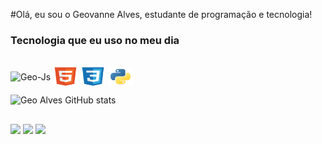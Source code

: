 #Olá, eu sou o Geovanne Alves, estudante de programação e tecnologia!

### Tecnologia que eu uso no meu dia

<div style="display: inline_block"><br>
  <img align="center" alt="Geo-Js" height="30" width="40" src="https://img.shields.io/badge/JavaScript-F7DF1E?style=for-the-badge&logo=javascript&logoColor=black
">
  <img align="center" alt="Geo-HTML" height="30" width="40" src="https://raw.githubusercontent.com/devicons/devicon/master/icons/html5/html5-original.svg">
  <img align="center" alt="Geo-CSS" height="30" width="40" src="https://raw.githubusercontent.com/devicons/devicon/master/icons/css3/css3-original.svg">
  <img align="center" alt="Geo-Python" height="30" width="40" src="https://raw.githubusercontent.com/devicons/devicon/master/icons/python/python-original.svg"><br>

  
  ![Geo Alves GitHub stats](https://github-readme-stats.vercel.app/api?username=geoalves-star&theme=dark&show_icons=true)
 
</div>
  
  ##
 
<div> 
  <a href="[https://www.instagram.com/geo_aaalves/]" target="_blank"><img src="https://img.shields.io/badge/-Instagram-%23E4405F?style=for-the-badge&logo=instagram&logoColor=white" target="_blank"></a>
  <a href = "mailto:contatorafaballerini@gmail.com"><img src="https://img.shields.io/badge/-Gmail-%23333?style=for-the-badge&logo=gmail&logoColor=white" target="_blank"></a>
  <a href="https://www.linkedin.com/in/geovanne-alves-497710207" target="_blank"><img src="https://img.shields.io/badge/-LinkedIn-%230077B5?style=for-the-badge&logo=linkedin&logoColor=white" target="_blank"></a> 
  
</div><br>



